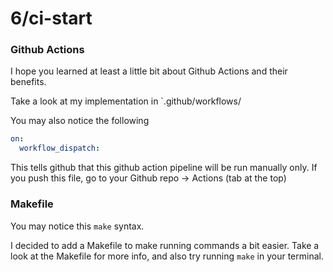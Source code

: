 # 6/ci-start

### Github Actions

I hope you learned at least a little bit about Github Actions and their benefits.

Take a look at my implementation in `.github/workflows/

You may also notice the following

```yaml
on:
  workflow_dispatch:
```

This tells github that this github action pipeline will be run manually only. If you push this file, go to your Github repo -> Actions (tab at the top)

### Makefile

You may notice this `make` syntax.

I decided to add a Makefile to make running commands a bit easier. Take a look at the Makefile for more info, and also try running `make` in your terminal.
